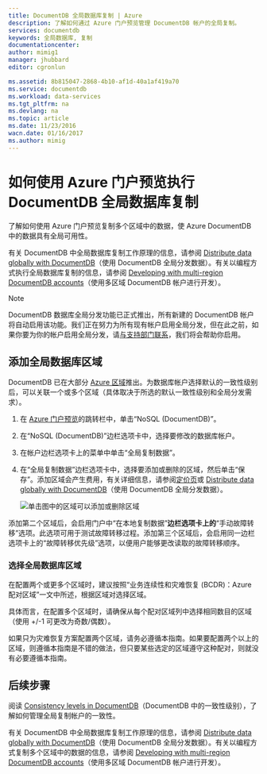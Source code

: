 ```yaml
---
title: DocumentDB 全局数据库复制 | Azure
description: 了解如何通过 Azure 门户预览管理 DocumentDB 帐户的全局复制。
services: documentdb
keywords: 全局数据库, 复制
documentationcenter: 
author: mimig1
manager: jhubbard
editor: cgronlun

ms.assetid: 8b815047-2868-4b10-af1d-40a1af419a70
ms.service: documentdb
ms.workload: data-services
ms.tgt_pltfrm: na
ms.devlang: na
ms.topic: article
ms.date: 11/23/2016
wacn.date: 01/16/2017
ms.author: mimig
---
```


# 如何使用 Azure 门户预览执行 DocumentDB 全局数据库复制

了解如何使用 Azure 门户预览复制多个区域中的数据，使 Azure DocumentDB 中的数据具有全局可用性。

有关 DocumentDB 中全局数据库复制工作原理的信息，请参阅 [Distribute data globally with DocumentDB](./documentdb-distribute-data-globally.md)（使用 DocumentDB 全局分发数据）。有关以编程方式执行全局数据库复制的信息，请参阅 [Developing with multi-region DocumentDB accounts](./documentdb-developing-with-multiple-regions.md)（使用多区域 DocumentDB 帐户进行开发）。

> [!NOTE]
DocumentDB 数据库全局分发功能已正式推出，所有新建的 DocumentDB 帐户将自动启用该功能。我们正在努力为所有现有帐户启用全局分发，但在此之前，如果你要为你的帐户启用全局分发，请[与支持部门联系](https://portal.azure.cn/?#blade/Microsoft_Azure_Support/HelpAndSupportBlade)，我们将会帮助你启用。
> 
> 

## <a id="addregion"></a>添加全局数据库区域
DocumentDB 已在大部分 [Azure 区域][azureregions]推出。为数据库帐户选择默认的一致性级别后，可以关联一个或多个区域（具体取决于所选的默认一致性级别和全局分发需求）。

1. 在 [Azure 门户预览](https://portal.azure.cn/)的跳转栏中，单击“NoSQL \(DocumentDB\)”。
2. 在“NoSQL \(DocumentDB\)”边栏选项卡中，选择要修改的数据库帐户。
3. 在帐户边栏选项卡上的菜单中单击“全局复制数据”。
4. 在“全局复制数据”边栏选项卡中，选择要添加或删除的区域，然后单击“保存”。添加区域会产生费用，有关详细信息，请参阅[定价页](https://www.azure.cn/pricing/details/documentdb/)或 [Distribute data globally with DocumentDB](./documentdb-distribute-data-globally.md)（使用 DocumentDB 全局分发数据）。

    ![单击图中的区域可以添加或删除区域][1]  

添加第二个区域后，会启用门户中“在本地复制数据”**边栏选项卡上的**“手动故障转移”选项。此选项可用于测试故障转移过程。添加第三个区域后，会启用同一边栏选项卡上的“故障转移优先级”选项，以便用户能够更改读取的故障转移顺序。

### 选择全局数据库区域
在配置两个或更多个区域时，建议按照“业务连续性和灾难恢复 \(BCDR\)：Azure 配对区域”一文中所述，根据区域对选择区域。

具体而言，在配置多个区域时，请确保从每个配对区域列中选择相同数目的区域（使用 +/-1 可更改为奇数/偶数）。

如果只为灾难恢复方案配置两个区域，请务必遵循本指南。如果要配置两个以上的区域，则遵循本指南是不错的做法，但只要某些选定的区域遵守这种配对，则就没有必要遵循本指南。

<!---
## <a id="selectwriteregion"></a>Select the write region

While all regions associated with your DocumentDB database account can serve reads (both, single item as well as multi-item paginated reads) and queries, only one region can actively receive the write (insert, upsert, replace, delete) requests. To set the active write region, do the following  

1. In the **NoSQL (DocumentDB)** blade, select the database account to modify.
2. In the account blade, if the **All Settings** blade is not already opened, click **All Settings**.
3. In the **All Settings** blade, click **Write Region Priority**.
    ![Change the write region under DocumentDB Account > Settings > Add/Remove Regions][2]
4. Click and drag regions to order the list of regions. The first region in the list of regions is the active write region.
    ![Change the write region by reordering the region list under DocumentDB Account > Settings > Change Write Regions][3]
-->

## <a id="next"></a>后续步骤
阅读 [Consistency levels in DocumentDB](./documentdb-consistency-levels.md)（DocumentDB 中的一致性级别），了解如何管理全局复制帐户的一致性。

有关 DocumentDB 中全局数据库复制工作原理的信息，请参阅 [Distribute data globally with DocumentDB](./documentdb-distribute-data-globally.md)（使用 DocumentDB 全局分发数据）。有关以编程方式复制多个区域中的数据的信息，请参阅 [Developing with multi-region DocumentDB accounts](./documentdb-developing-with-multiple-regions.md)（使用多区域 DocumentDB 帐户进行开发）。

<!--Image references-->
[1]: ./media/documentdb-portal-global-replication/documentdb-add-region.png
[2]: ./media/documentdb-portal-global-replication/documentdb_change_write_region-1.png
[3]: ./media/documentdb-portal-global-replication/documentdb_change_write_region-2.png

<!--Reference style links - using these makes the source content way more readable than using inline links-->

[consistency]: ./documentdb-consistency-levels.md
[azureregions]: https://azure.microsoft.com/zh-cn/regions/
[offers]: https://www.azure.cn/pricing/details/documentdb/

<!---HONumber=Mooncake_0109_2017-->

